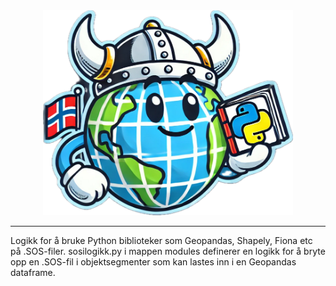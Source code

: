 

<div align="center">
  <img src="./images/sosilogikk.jpg" alt="Project Logo" width="400"/>
</div>

<div align="center">


  
</div>

---

Logikk for å bruke Python biblioteker som Geopandas, Shapely, Fiona etc på .SOS-filer. sosilogikk.py i mappen modules definerer en logikk for å bryte opp en .SOS-fil i objektsegmenter som kan lastes inn i en Geopandas dataframe. 
